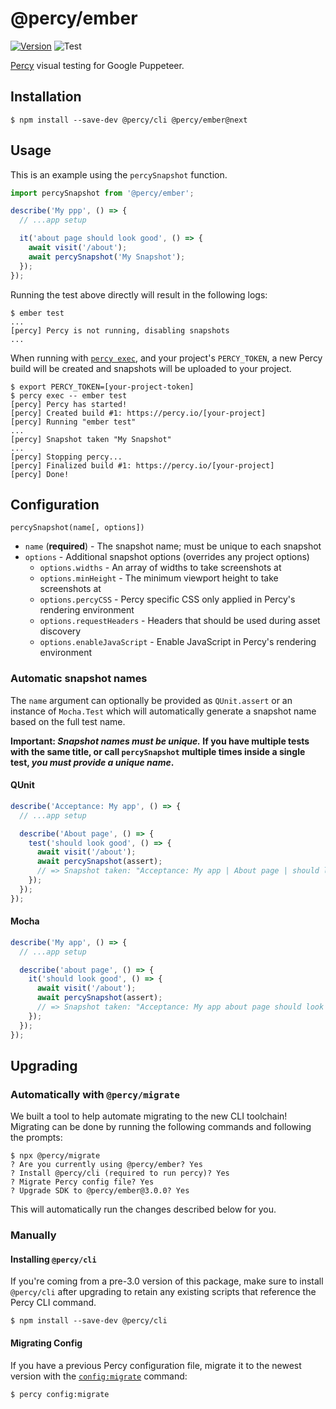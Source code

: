 # @percy/ember
[![Version](https://img.shields.io/npm/v/@percy/ember.svg)](https://npmjs.org/package/@percy/ember)
![Test](https://github.com/percy/percy-ember/workflows/Test/badge.svg)

[Percy](https://percy.io) visual testing for Google Puppeteer.

## Installation

```sh-session
$ npm install --save-dev @percy/cli @percy/ember@next
```

## Usage

This is an example using the `percySnapshot` function.

```javascript
import percySnapshot from '@percy/ember';

describe('My ppp', () => {
  // ...app setup

  it('about page should look good', () => {
    await visit('/about');
    await percySnapshot('My Snapshot');
  });
});
```

Running the test above directly will result in the following logs:

```sh-session
$ ember test
...
[percy] Percy is not running, disabling snapshots
...
```

When running with [`percy
exec`](https://github.com/percy/cli/tree/master/packages/cli-exec#percy-exec), and your project's
`PERCY_TOKEN`, a new Percy build will be created and snapshots will be uploaded to your project.

```sh-session
$ export PERCY_TOKEN=[your-project-token]
$ percy exec -- ember test
[percy] Percy has started!
[percy] Created build #1: https://percy.io/[your-project]
[percy] Running "ember test"
...
[percy] Snapshot taken "My Snapshot"
...
[percy] Stopping percy...
[percy] Finalized build #1: https://percy.io/[your-project]
[percy] Done!
```

## Configuration

`percySnapshot(name[, options])`

- `name` (**required**) - The snapshot name; must be unique to each snapshot
- `options` - Additional snapshot options (overrides any project options)
  - `options.widths` - An array of widths to take screenshots at
  - `options.minHeight` - The minimum viewport height to take screenshots at
  - `options.percyCSS` - Percy specific CSS only applied in Percy's rendering environment
  - `options.requestHeaders` - Headers that should be used during asset discovery
  - `options.enableJavaScript` - Enable JavaScript in Percy's rendering environment

### Automatic snapshot names

The `name` argument can optionally be provided as `QUnit.assert` or an instance of `Mocha.Test`
which will automatically generate a snapshot name based on the full test name.

**Important: _Snapshot names must be unique._ If you have multiple tests with the same title, or
call `percySnapshot` multiple times inside a single test, _you must provide a unique name_.**

#### QUnit

``` javascript
describe('Acceptance: My app', () => {
  // ...app setup

  describe('About page', () => {
    test('should look good', () => {
      await visit('/about');
      await percySnapshot(assert);
      // => Snapshot taken: "Acceptance: My app | About page | should look good"
    });
  });
});
```

#### Mocha

``` javascript
describe('My app', () => {
  // ...app setup

  describe('about page', () => {
    it('should look good', () => {
      await visit('/about');
      await percySnapshot(assert);
      // => Snapshot taken: "Acceptance: My app about page should look good"
    });
  });
});
```

## Upgrading

### Automatically with `@percy/migrate`

We built a tool to help automate migrating to the new CLI toolchain! Migrating
can be done by running the following commands and following the prompts:

``` shell
$ npx @percy/migrate
? Are you currently using @percy/ember? Yes
? Install @percy/cli (required to run percy)? Yes
? Migrate Percy config file? Yes
? Upgrade SDK to @percy/ember@3.0.0? Yes
```

This will automatically run the changes described below for you.

### Manually

#### Installing `@percy/cli`

If you're coming from a pre-3.0 version of this package, make sure to install `@percy/cli` after
upgrading to retain any existing scripts that reference the Percy CLI command.

```sh-session
$ npm install --save-dev @percy/cli
```

#### Migrating Config

If you have a previous Percy configuration file, migrate it to the newest version with the
[`config:migrate`](https://github.com/percy/cli/tree/master/packages/cli-config#percy-configmigrate-filepath-output) command:

```sh-session
$ percy config:migrate
```
